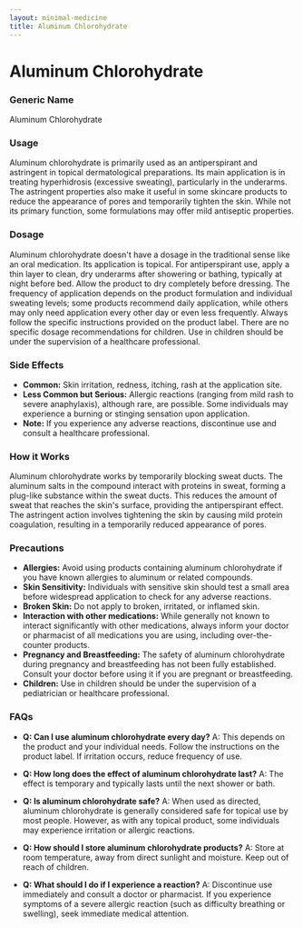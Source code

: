 ```yaml
---
layout: minimal-medicine
title: Aluminum Chlorohydrate
---
```


# Aluminum Chlorohydrate
### Generic Name
Aluminum Chlorohydrate

### Usage
Aluminum chlorohydrate is primarily used as an antiperspirant and astringent in topical dermatological preparations.  Its main application is in treating hyperhidrosis (excessive sweating), particularly in the underarms.  The astringent properties also make it useful in some skincare products to reduce the appearance of pores and temporarily tighten the skin.  While not its primary function, some formulations may offer mild antiseptic properties.

### Dosage
Aluminum chlorohydrate doesn't have a dosage in the traditional sense like an oral medication. Its application is topical.  For antiperspirant use, apply a thin layer to clean, dry underarms after showering or bathing, typically at night before bed.  Allow the product to dry completely before dressing. The frequency of application depends on the product formulation and individual sweating levels; some products recommend daily application, while others may only need application every other day or even less frequently.  Always follow the specific instructions provided on the product label.  There are no specific dosage recommendations for children.  Use in children should be under the supervision of a healthcare professional.

### Side Effects
* **Common:** Skin irritation, redness, itching, rash at the application site.
* **Less Common but Serious:** Allergic reactions (ranging from mild rash to severe anaphylaxis), although rare, are possible.  Some individuals may experience a burning or stinging sensation upon application.
* **Note:**  If you experience any adverse reactions, discontinue use and consult a healthcare professional.

### How it Works
Aluminum chlorohydrate works by temporarily blocking sweat ducts.  The aluminum salts in the compound interact with proteins in sweat, forming a plug-like substance within the sweat ducts.  This reduces the amount of sweat that reaches the skin's surface, providing the antiperspirant effect. The astringent action involves tightening the skin by causing mild protein coagulation, resulting in a temporarily reduced appearance of pores.


### Precautions
* **Allergies:** Avoid using products containing aluminum chlorohydrate if you have known allergies to aluminum or related compounds.
* **Skin Sensitivity:** Individuals with sensitive skin should test a small area before widespread application to check for any adverse reactions.
* **Broken Skin:** Do not apply to broken, irritated, or inflamed skin.
* **Interaction with other medications:** While generally not known to interact significantly with other medications, always inform your doctor or pharmacist of all medications you are using, including over-the-counter products.
* **Pregnancy and Breastfeeding:** The safety of aluminum chlorohydrate during pregnancy and breastfeeding has not been fully established. Consult your doctor before using it if you are pregnant or breastfeeding.
* **Children:** Use in children should be under the supervision of a pediatrician or healthcare professional.


### FAQs

* **Q: Can I use aluminum chlorohydrate every day?** A:  This depends on the product and your individual needs. Follow the instructions on the product label. If irritation occurs, reduce frequency of use.

* **Q: How long does the effect of aluminum chlorohydrate last?** A: The effect is temporary and typically lasts until the next shower or bath.

* **Q: Is aluminum chlorohydrate safe?** A:  When used as directed, aluminum chlorohydrate is generally considered safe for topical use by most people.  However, as with any topical product, some individuals may experience irritation or allergic reactions.

* **Q: How should I store aluminum chlorohydrate products?** A: Store at room temperature, away from direct sunlight and moisture.  Keep out of reach of children.

* **Q: What should I do if I experience a reaction?** A: Discontinue use immediately and consult a doctor or pharmacist.  If you experience symptoms of a severe allergic reaction (such as difficulty breathing or swelling), seek immediate medical attention.
